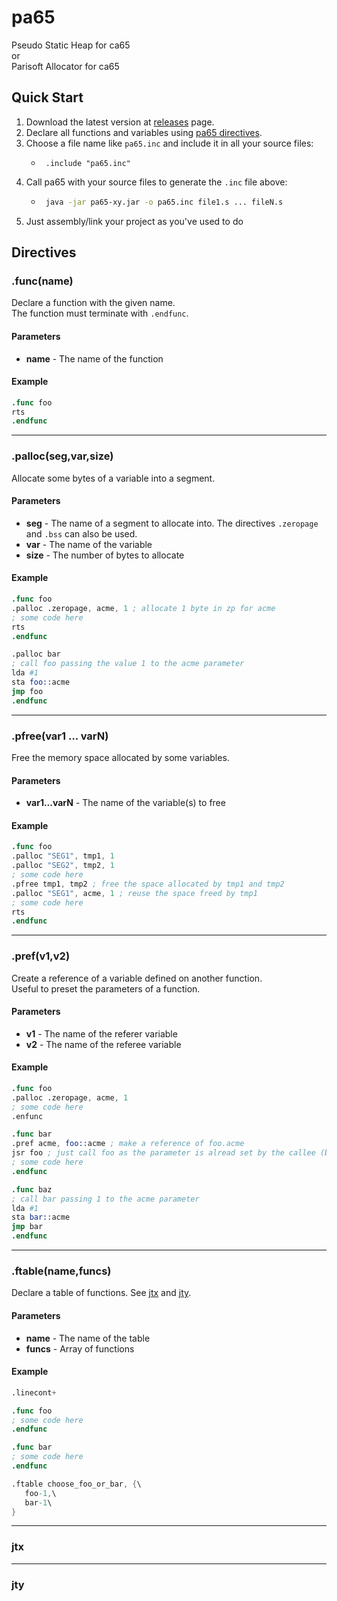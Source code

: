 # pa65
Pseudo Static Heap for ca65<br>
or<br>
Parisoft Allocator for ca65<br>

## Quick Start
1. Download the latest version at [releases](https://github.com/Parisoft/pa65/releases) page.
1. Declare all functions and variables using [pa65 directives](#directives).
1. Choose a file name like `pa65.inc` and include it in all your source files:
   - ```assembly
      .include "pa65.inc"
      ```
1. Call pa65 with your source files to generate the `.inc` file above:
   - ```bash
      java -jar pa65-xy.jar -o pa65.inc file1.s ... fileN.s
      ```
1. Just assembly/link your project as you've used to do

## Directives

### .func(name)
Declare a function with the given name.<br>
The function must terminate with `.endfunc`.
#### Parameters
* **name** - The name of the function
#### Example
```s
.func foo
rts
.endfunc
```
___

### .palloc(seg,var,size)
Allocate some bytes of a variable into a segment.
#### Parameters
* **seg** - The name of a segment to allocate into. The directives `.zeropage` and `.bss` can also be used. 
* **var** - The name of the variable
* **size** - The number of bytes to allocate
#### Example
```s
.func foo
.palloc .zeropage, acme, 1 ; allocate 1 byte in zp for acme
; some code here
rts
.endfunc

.palloc bar
; call foo passing the value 1 to the acme parameter
lda #1
sta foo::acme
jmp foo
.endfunc
```
___

### .pfree(var1 ... varN)
Free the memory space allocated by some variables.
#### Parameters
* **var1...varN** - The name of the variable(s) to free
#### Example
```s
.func foo
.palloc "SEG1", tmp1, 1
.palloc "SEG2", tmp2, 1
; some code here
.pfree tmp1, tmp2 ; free the space allocated by tmp1 and tmp2
.palloc "SEG1", acme, 1 ; reuse the space freed by tmp1
; some code here
rts
.endfunc
```
___

### .pref(v1,v2)
Create a reference of a variable defined on another function.<br>
Useful to preset the parameters of a function.
#### Parameters
* **v1** - The name of the referer variable
* **v2** - The name of the referee variable
#### Example
```s
.func foo
.palloc .zeropage, acme, 1
; some code here
.enfunc

.func bar
.pref acme, foo::acme ; make a reference of foo.acme
jsr foo ; just call foo as the parameter is alread set by the callee (baz)
; some code here
.endfunc

.func baz
; call bar passing 1 to the acme parameter
lda #1
sta bar::acme
jmp bar
.endfunc
```
___

### .ftable(name,funcs)
Declare a table of functions. See [jtx](jtx) and [jty](jty).
#### Parameters
* **name** - The name of the table
* **funcs** - Array of functions
#### Example
```s
.linecont+

.func foo
; some code here
.endfunc

.func bar
; some code here
.endfunc

.ftable choose_foo_or_bar, {\
   foo-1,\
   bar-1\
}
```
___

### jtx
___

### jty
